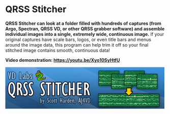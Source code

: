 # QRSS Stitcher

**QRSS Stitcher can look at a folder filled with hundreds of captures (from Argo, Spectran, QRSS VD, or other QRSS grabber software) and assemble individual images into a single, extremely wide, continuous image.** If your original captures have scale bars, logos, or even title bars and menus around the image data, this program can help trim it off so your final stitched image contains smooth, continuous data! 

**Video demonstration: https://youtu.be/Xyo10SyHtfU**

![](/img/logo_vdstitcher.jpg)
